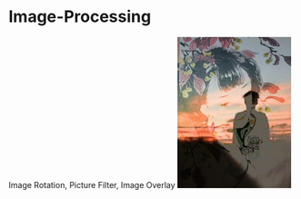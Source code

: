 # Image-Processing
Image Rotation, Picture Filter, Image Overlay
![Image text](https://github.com/yang-xiao-ying/Image-Processing/blob/master/img-folder/1.gif)
